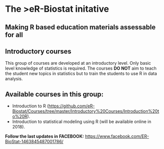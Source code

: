 # The >eR-Biostat initative
## Making R based education materials assessable for all

## Introductory courses
This group of courses are developed at an introductory level. Only basic level knowledge of statistics is required. The courses **DO NOT** aim to teach the student new topics in statistics but to train the students to use R in data analysis.

## Available courses in this group:
* Introduction to R (https://github.com/eR-Biostat/Courses/tree/master/Introductory%20Courses/Introduction%20to%20R).
* Introduction to statistical modeling using R (will be available online in 2018).

**Follow the last updates in FACEBOOK:** https://www.facebook.com/ER-BioStat-1463845487001786/

